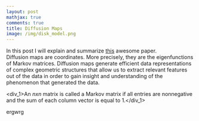 ```yaml
---
layout: post
mathjax: true
comments: true
title: Diffusion Maps
image: /img/disk_model.png
---
```

<style>
div_1 {
  background-color: lightgrey;
  width: 100px;
  border: 3px solid lightgreen;
  padding: 5px;
  margin: 5px;
  font-size: 15px;
}
</style>

In this post I will explain and summarize [this](https://www.sciencedirect.com/science/article/pii/S1063520306000546) awesome paper.  
Diffusion maps are coordinates. More precisely, they are the eigenfunctions of Markov matrices.  Diffusion maps generate efficient
data representations of complex geometric structures that allow us to extract relevant features out of the data in order to gain insight and understanding of the phenomenon that generated the data.  

<div_1>An $n x n$ matrix is called a Markov matrix if all entries are nonnegative and the
sum of each column vector is equal to 1.</div_1>

ergwrg









